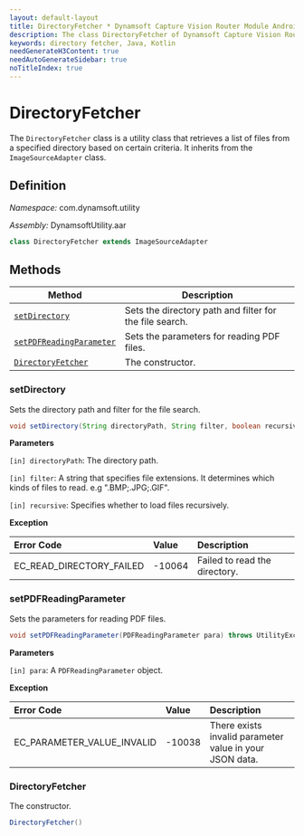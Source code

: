 ```yaml
---
layout: default-layout
title: DirectoryFetcher * Dynamsoft Capture Vision Router Module Android Edition API Reference
description: The class DirectoryFetcher of Dynamsoft Capture Vision Router Module is a utility class that retrieves a list of files from a specified directory based on certain criteria.
keywords: directory fetcher, Java, Kotlin
needGenerateH3Content: true
needAutoGenerateSidebar: true
noTitleIndex: true
---
```


# DirectoryFetcher

The `DirectoryFetcher` class is a utility class that retrieves a list of files from a specified directory based on certain criteria. It inherits from the `ImageSourceAdapter` class.

## Definition

*Namespace:* com.dynamsoft.utility

*Assembly:* DynamsoftUtility.aar

```java
class DirectoryFetcher extends ImageSourceAdapter
```

## Methods

| Method | Description |
| ------ | ----------- |
| [`setDirectory`](#setdirectory) | Sets the directory path and filter for the file search. |
| [`setPDFReadingParameter`](#setpdfreadingparameter) | Sets the parameters for reading PDF files. |
| [`DirectoryFetcher`](#directoryfetcher-1) | The constructor. |

### setDirectory

Sets the directory path and filter for the file search.

```java
void setDirectory(String directoryPath, String filter, boolean recursive) throws UtilityException;
```

**Parameters**

`[in] directoryPath`: The directory path.  

`[in] filter`: A string that specifies file extensions. It determines which kinds of files to read. e.g ".BMP;.JPG;.GIF".  

`[in] recursive`: Specifies whether to load files recursively.  

**Exception**

| Error Code | Value | Description |
| :--------- | :---- | :---------- |
| EC_READ_DIRECTORY_FAILED | -10064 | Failed to read the directory. |

### setPDFReadingParameter

Sets the parameters for reading PDF files.

```java
void setPDFReadingParameter(PDFReadingParameter para) throws UtilityException;
```

**Parameters**

`[in] para`: A `PDFReadingParameter` object.

**Exception**

| Error Code | Value | Description |
| :--------- | :---- | :---------- |
| EC_PARAMETER_VALUE_INVALID | -10038 | There exists invalid parameter value in your JSON data. |

### DirectoryFetcher

The constructor.

```java
DirectoryFetcher()
```
